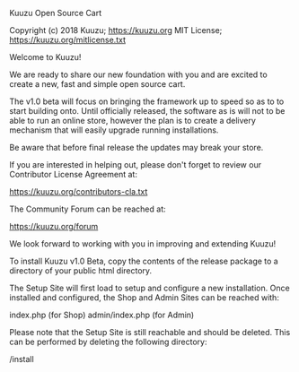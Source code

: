 Kuuzu Open Source Cart

Copyright (c) 2018 Kuuzu; https://kuuzu.org
MIT License; https://kuuzu.org/mitlicense.txt

Welcome to Kuuzu!

We are ready to share our new foundation with you and are excited to create a
new, fast and simple open source cart.

The v1.0 beta will focus on bringing the framework up to speed so as to to start building onto. 
Until officially released, the software as is will not
to be able to run an online store, however the plan is to create a 
delivery mechanism that will easily upgrade running installations.

Be aware that before final release the updates may break your store.

If you are interested in helping out, please don't forget to review our
Contributor License Agreement at:

https://kuuzu.org/contributors-cla.txt

The Community Forum can be reached at:

https://kuuzu.org/forum

We look forward to working with you in improving and extending Kuuzu!

To install Kuuzu v1.0 Beta, copy the contents of the release
package to a directory of your public html directory. 

The Setup Site will first load to setup and configure a new installation. Once
installed and configured, the Shop and Admin Sites can be reached with:

index.php (for Shop)
admin/index.php (for Admin)

Please note that the Setup Site is still reachable and should be deleted. This
can be performed by deleting the following directory:

/install